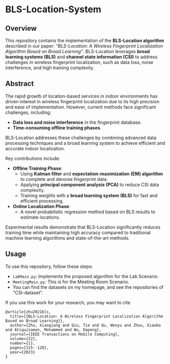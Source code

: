 # BLS-Location-System
## Overview  
This repository contains the implementation of the **BLS-Location algorithm** described in our paper: *"BLS-Location: A Wireless Fingerprint Localization Algorithm Based on Broad Learning"*. BLS-Location leverages **broad learning systems (BLS)** and **channel state information (CSI)** to address challenges in wireless fingerprint localization, such as data loss, noise interference, and high training complexity.  

## Abstract  
The rapid growth of location-based services in indoor environments has driven interest in wireless fingerprint localization due to its high precision and ease of implementation. However, current methods face significant challenges, including:  
- **Data loss and noise interference** in the fingerprint database.  
- **Time-consuming offline training phases**.  

BLS-Location addresses these challenges by combining advanced data processing techniques and a broad learning system to achieve efficient and accurate indoor localization.  

Key contributions include:  
- **Offline Training Phase**:  
  - Using **Kalman filter** and **expectation-maximization (EM) algorithm** to complete and denoise fingerprint data.  
  - Applying **principal component analysis (PCA)** to reduce CSI data complexity.  
  - Training weights with a **broad learning system (BLS)** for fast and efficient processing.  
- **Online Localization Phase**:  
  - A novel probabilistic regression method based on BLS results to estimate locations.  

Experimental results demonstrate that BLS-Location significantly reduces training time while maintaining high accuracy compared to traditional machine learning algorithms and state-of-the-art methods.  

## Usage  
To use this repository, follow these steps:  
- `LabMain.py`: Implements the proposed algorithm for the Lab Scenario.  
- `MeetingMain.py`: This is for the Meeting Room Scenario.
- You can find the datasets on my homepage, and see the repositories of "CSI-dataset".

If you use this work for your research, you may want to cite
```
@article{zhu2021bls,
  title={{BLS-Location: A Wireless Fingerprint Localization Algorithm Based on Broad Learning}},
  author={Zhu, Xiaoqiang and Qiu, Tie and Qu, Wenyu and Zhou, Xiaobo and Atiquzzaman, Mohammed and Wu, Dapeng},
  journal={IEEE Transactions on Mobile Computing},
  volume={22},
  number={1},
  pages={115--128},
  year={2023}
}
```

